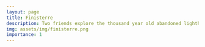 ```yaml
---
layout: page
title: Finisterre
description: Two friends explore the thousand year old abandoned lighthouse that looks over their hometown.
img: assets/img/finisterre.png
importance: 1
---
```



